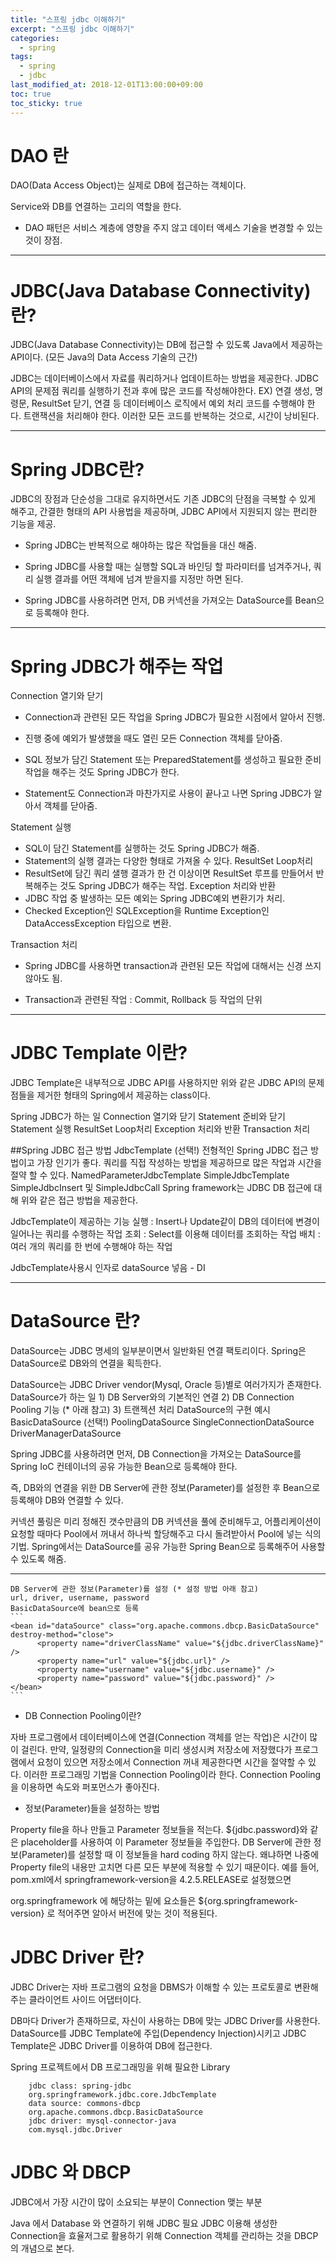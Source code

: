 ```yaml
---
title: "스프링 jdbc 이해하기"
excerpt: "스프링 jdbc 이해하기"
categories:
  - spring
tags:
  - spring
  - jdbc
last_modified_at: 2018-12-01T13:00:00+09:00
toc: true
toc_sticky: true
---
```


# DAO 란
DAO(Data Access Object)는 실제로 DB에 접근하는 객체이다.

Service와 DB를 연결하는 고리의 역할을 한다.
- DAO 패턴은 서비스 계층에 영향을 주지 않고 데이터 액세스 기술을 변경할 수 있는 것이 장점.

---

# JDBC(Java Database Connectivity) 란?
JDBC(Java Database Connectivity)는 DB에 접근할 수 있도록 Java에서 제공하는 API이다. (모든 Java의 Data Access 기술의 근간)

JDBC는 데이터베이스에서 자료를 쿼리하거나 업데이트하는 방법을 제공한다.
JDBC API의 문제점
쿼리를 실행하기 전과 후에 많은 코드를 작성해야한다. EX) 연결 생성, 명령문, ResultSet 닫기, 연결 등
데이터베이스 로직에서 예외 처리 코드를 수행해야 한다.
트랜잭션을 처리해야 한다.
이러한 모든 코드를 반복하는 것으로, 시간이 낭비된다.

---

# Spring JDBC란?
JDBC의 장점과 단순성을 그대로 유지하면서도 기존 JDBC의 단점을 극복할 수 있게 해주고, 간결한 형태의 API 사용법을 제공하며, JDBC API에서 지원되지 않는 편리한 기능을 제공.
 - Spring JDBC는 반복적으로 해야하는 많은 작업들을 대신 해줌.

 - Spring JDBC를 사용할 때는 실행할 SQL과 바인딩 할 파라미터를 넘겨주거나, 쿼리 실행 결과를 어떤 객체에 넘겨 받을지를 지정만 하면 된다.

 - Spring JDBC를 사용하려면 먼저, DB 커넥션을 가져오는 DataSource를 Bean으로 등록해야 한다.

---

# Spring JDBC가 해주는 작업

 Connection 열기와 닫기
  - Connection과 관련된 모든 작업을 Spring JDBC가 필요한 시점에서 알아서 진행.
  - 진행 중에 예외가 발생했을 때도 열린 모든 Connection 객체를 닫아줌.

  - SQL 정보가 담긴 Statement 또는 PreparedStatement를 생성하고 필요한 준비 작업을 해주는 것도 Spring JDBC가 한다.
  - Statement도 Connection과 마찬가지로 사용이 끝나고 나면 Spring JDBC가 알아서 객체를 닫아줌.

 Statement 실행
  - SQL이 담긴 Statement를 실행하는 것도 Spring JDBC가 해줌.
  - Statement의 실행 결과는 다양한 형태로 가져올 수 있다.
 ResultSet Loop처리
  - ResultSet에 담긴 쿼리 샐행 결과가 한 건 이상이면 ResultSet 루프를 만들어서 반복해주는 것도 Spring JDBC가 해주는 작업.
 Exception 처리와 반환
  - JDBC 작업 중 발생하는 모든 예외는 Spring JDBC예외 변환기가 처리.
  - Checked Exception인 SQLException을 Runtime Exception인 DataAccessException 타입으로 변환.

 Transaction 처리
  - Spring JDBC를 사용하면 transaction과 관련된 모든 작업에 대해서는 신경 쓰지 않아도 됨.
   * Transaction과 관련된 작업 : Commit, Rollback 등 작업의 단위

---

# JDBC Template 이란?
JDBC Template은 내부적으로 JDBC API를 사용하지만 위와 같은 JDBC API의 문제점들을 제거한 형태의 Spring에서 제공하는 class이다.

Spring JDBC가 하는 일
Connection 열기와 닫기
Statement 준비와 닫기
Statement 실행
ResultSet Loop처리
Exception 처리와 반환
Transaction 처리

##Spring JDBC 접근 방법
JdbcTemplate (선택!)
전형적인 Spring JDBC 접근 방법이고 가장 인기가 좋다.
쿼리를 직접 작성하는 방법을 제공하므로 많은 작업과 시간을 절약 할 수 있다.
NamedParameterJdbcTemplate
SimpleJdbcTemplate
SimpleJdbcInsert 및 SimpleJdbcCall
Spring framework는 JDBC DB 접근에 대해 위와 같은 접근 방법을 제공한다.

JdbcTemplate이 제공하는 기능
실행 : Insert나 Update같이 DB의 데이터에 변경이 일어나는 쿼리를 수행하는 작업
조회 : Select를 이용해 데이터를 조회하는 작업
배치 : 여러 개의 쿼리를 한 번에 수행해야 하는 작업

JdbcTemplate사용시 인자로 dataSource 넣음 - DI

---

# DataSource 란?

DataSource는 JDBC 명세의 일부분이면서 일반화된 연결 팩토리이다. Spring은 DataSource로 DB와의 연결을 획득한다.

DataSource는 JDBC Driver vendor(Mysql, Oracle 등)별로 여러가지가 존재한다.
DataSource가 하는 일
    1) DB Server와의 기본적인 연결
    2) DB Connection Pooling 기능 (* 아래 참고)
    3) 트랜젝션 처리
DataSource의 구현 예시
    BasicDataSource (선택!)
    PoolingDataSource
    SingleConnectionDataSource
    DriverManagerDataSource

Spring JDBC를 사용하려면 먼저, DB Connection을 가져오는 DataSource를 Spring IoC 컨테이너의 공유 가능한 Bean으로 등록해야 한다.

즉, DB와의 연결을 위한 DB Server에 관한 정보(Parameter)를 설정한 후 Bean으로 등록해야 DB와 연결할 수 있다.


커넥션 풀링은 미리 정해진 갯수만큼의 DB 커넥션을 풀에 준비해두고, 어플리케이션이 요청할 때마다 Pool에서 꺼내서 하나씩 할당해주고 다시 돌려받아서 Pool에 넣는 식의 기법.
Spring에서는 DataSource를 공유 가능한 Spring Bean으로 등록해주어 사용할 수 있도록 해줌.

-----------------------

    DB Server에 관한 정보(Parameter)를 설정 (* 설정 방법 아래 참고)
    url, driver, username, password
    BasicDataSource에 bean으로 등록
    ```
    <bean id="dataSource" class="org.apache.commons.dbcp.BasicDataSource" destroy-method="close">
          <property name="driverClassName" value="${jdbc.driverClassName}" />
          <property name="url" value="${jdbc.url}" />
          <property name="username" value="${jdbc.username}" />
          <property name="password" value="${jdbc.password}" />
    </bean>
    ```
* DB Connection Pooling이란?

자바 프로그램에서 데이터베이스에 연결(Connection 객체를 얻는 작업)은 시간이 많이 걸린다.
만약, 일정량의 Connection을 미리 생성시켜 저장소에 저장했다가 프로그램에서 요청이 있으면 저장소에서 Connection 꺼내 제공한다면 시간을 절약할 수 있다. 이러한 프로그래밍 기법을 Connection Pooling이라 한다.
Connection Pooling을 이용하면 속도와 퍼포먼스가 좋아진다.

* 정보(Parameter)들을 설정하는 방법

Property file을 하나 만들고 Parameter 정보들을 적는다.
${jdbc.password}와 같은 placeholder를 사용하여 이 Parameter 정보들을 주입한다.
DB Server에 관한 정보(Parameter)를 설정할 때 이 정보들을 hard coding 하지 않는다.
왜냐하면 나중에 Property file의 내용만 고치면 다른 모든 부분에 적용할 수 있기 때문이다.
예를 들어, pom.xml에서 springframework-version을 4.2.5.RELEASE로 설정했으면

<groupId>org.springframework</groupId>
에 해당하는 밑에 요소들은 ${org.springframework-version} 로 적어주면 알아서 버전에 맞는 것이 적용된다.

# JDBC Driver 란?
JDBC Driver는 자바 프로그램의 요청을 DBMS가 이해할 수 있는 프로토콜로 변환해주는 클라이언트 사이드 어댑터이다.

DB마다 Driver가 존재하므로, 자신이 사용하는 DB에 맞는 JDBC Driver를 사용한다.
DataSource를 JDBC Template에 주입(Dependency Injection)시키고 JDBC Template은 JDBC Driver를 이용하여 DB에 접근한다.

Spring 프로젝트에서 DB 프로그래밍을 위해 필요한 Library
```
    jdbc class: spring-jdbc
    org.springframework.jdbc.core.JdbcTemplate
    data source: commons-dbcp
    org.apache.commons.dbcp.BasicDataSource
    jdbc driver: mysql-connector-java
    com.mysql.jdbc.Driver
```

# JDBC 와 DBCP  

JDBC에서 가장 시간이 많이 소요되는 부분이 Connection 맺는 부분

Java 에서 Database 와 연결하기 위해 JDBC 필요
JDBC 이용해 생성한 Connection을 효율저그로 활용하기 위해 Connection 객체를 관리하는 것을 DBCP의 개념으로 본다.
